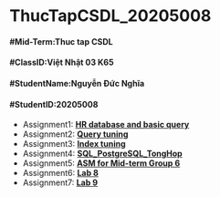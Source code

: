 <h1> ThucTapCSDL_20205008 </h1>
<h4>#Mid-Term:Thuc tap CSDL</h4>
<h4>#ClassID:Việt Nhật 03 K65</h4>
<h4>#StudentName:Nguyễn Đức Nghĩa</h4>
<h4>#StudentID:20205008</h4>
<ul>
    <li>Assignment1: <b><a href="./Assignment1">HR database and basic query</a></b></li>
    <li>Assignment2: <b><a href="./Assignment2">Query tuning</a></b></li>
    <li>Assignment3: <b><a href="./Assignment3">Index tuning</a></b></li>
    <li>Assignment4: <b><a href="./Assignment4">SQL_PostgreSQL_TongHop</a></b></li>
    <li>Assignment5: <b><a href="./Assignment5">ASM for Mid-term Group 6</a></b></li>
    <li>Assignment6: <b><a href="./Assignment6">Lab 8</a></b></li>
    <li>Assignment7: <b><a href="./Assignment7">Lab 9</a></b></li>
</ul>
